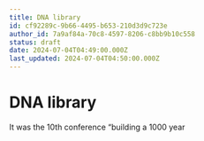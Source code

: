 ```yaml
---
title: DNA library
id: cf92289c-9b66-4495-b653-210d3d9c723e
author_id: 7a9af84a-70c8-4597-8206-c8bb9b10c558
status: draft
date: 2024-07-04T04:49:00.000Z
last_updated: 2024-07-04T04:50:00.000Z
---
```


# DNA library


It was the 10th conference “building a 1000 year

